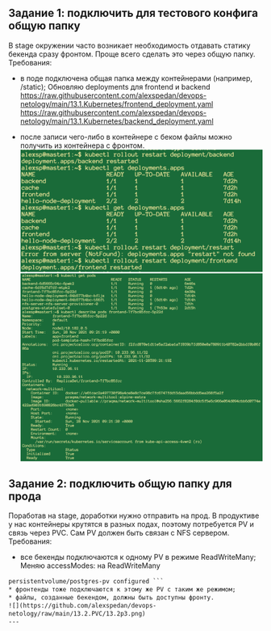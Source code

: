 ## Задание 1: подключить для тестового конфига общую папку
В stage окружении часто возникает необходимость отдавать статику бекенда сразу фронтом. Проще всего сделать это через общую папку. Требования:
* в поде подключена общая папка между контейнерами (например, /static);
Обновляю deployments для frontend и backend
https://raw.githubusercontent.com/alexspedan/devops-netology/main/13.1.Kubernetes/frontend_deployment.yaml
https://raw.githubusercontent.com/alexspedan/devops-netology/main/13.1.Kubernetes/backend_deployment.yaml

* после записи чего-либо в контейнере с беком файлы можно получить из контейнера с фронтом.
![](https://github.com/alexspedan/devops-netology/raw/main/13.2.PVC/13.2p1.png)
![](https://github.com/alexspedan/devops-netology/raw/main/13.2.PVC/13.2p2.png)

## Задание 2: подключить общую папку для прода
Поработав на stage, доработки нужно отправить на прод. В продуктиве у нас контейнеры крутятся в разных подах, поэтому потребуется PV и связь через PVC. Сам PV должен быть связан с NFS сервером. Требования:
* все бекенды подключаются к одному PV в режиме ReadWriteMany;
Меняю accessModes: на ReadWriteMany
``` alexsp@master1:~$ kubectl apply -f https://raw.githubusercontent.com/alexspedan/kubernetes_postgres_statefulset/master/storage.yml
persistentvolume/postgres-pv configured ```
* фронтенды тоже подключаются к этому же PV с таким же режимом;
* файлы, созданные бекендом, должны быть доступны фронту.
![](https://github.com/alexspedan/devops-netology/raw/main/13.2.PVC/13.2p3.png)
---